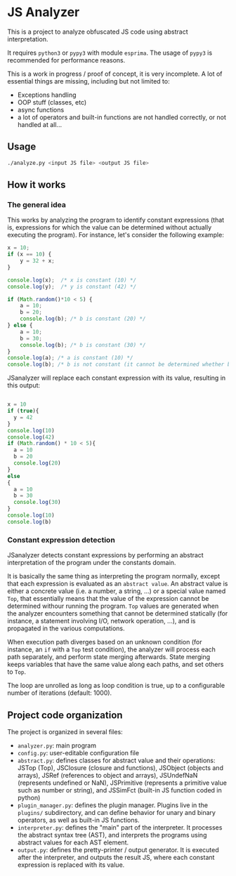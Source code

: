 # JS Analyzer

This is a project to analyze obfuscated JS code using abstract interpretation.

It requires `python3` or `pypy3` with module `esprima`. The usage of `pypy3` is
recommended for performance reasons.

This is a work in progress / proof of concept, it is very incomplete. A lot of
essential things are missing, including but not limited to:
 * Exceptions handling
 * OOP stuff (classes, etc)
 * async functions
 * a lot of operators and built-in functions are not handled correctly, or not handled at all... 

## Usage

```bash
./analyze.py <input JS file> <output JS file>
```

## How it works

### The general idea

This works by analyzing the program to identify constant expressions (that is,
expressions for which the value can be determined without actually executing
the program). For instance, let's consider the following example:

```js
x = 10;
if (x == 10) {
	y = 32 + x;
}

console.log(x);  /* x is constant (10) */
console.log(y);  /* y is constant (42) */

if (Math.random()*10 < 5) {
	a = 10;
	b = 20;
	console.log(b); /* b is constant (20) */
} else {
	a = 10;
	b = 30;
	console.log(b); /* b is constant (30) */
}
console.log(a); /* a is constant (10) */
console.log(b); /* b is not constant (it cannot be determined whether b is 20 or 30 without running the program */
```

JSanalyzer will replace each constant expression with its value, resulting in
this output:

```js

x = 10
if (true){
  y = 42
}
console.log(10)
console.log(42)
if (Math.random() * 10 < 5){
  a = 10
  b = 20
  console.log(20)
}
else
{
  a = 10
  b = 30
  console.log(30)
}
console.log(10)
console.log(b)
```


### Constant expression detection

JSanalyzer detects constant expressions by performing an abstract
interpretation of the program under the constants domain. 

It is basically the same thing as interpreting the program normally, except
that each expression is evaluated as an `abstract value`.  An abstract value is
either a concrete value (i.e. a number, a string, ...) or a special value named
`Top`, that essentially means that the value of the expression cannot be
determined withour running the program. `Top` values are generated when the
analyzer encounters something that cannot be determined statically (for
instance, a statement involving I/O, network operation, ...), and is propagated
in the various computations.

When execution path diverges based on an unknown condition (for instance, an
`if` with a `Top` test condition), the analyzer will process each path
separately, and perform state merging afterwards. State merging keeps variables
that have the same value along each paths, and set others to `Top`.

The loop are unrolled as long as loop condition is true, up to a configurable
number of iterations (default: 1000).

## Project code organization

The project is organized in several files:
 * `analyzer.py`: main program
 * `config.py`: user-editable configuration file
 * `abstract.py`: defines classes for abstract value and their operations: JSTop (Top), JSClosure (closure and functions), JSObject (objects and arrays), JSRef (references to object and arrays), JSUndefNaN (represents undefined or NaN), JSPrimitive (represents a primitive value such as number or string), and JSSimFct (built-in JS function coded in python)
 * `plugin_manager.py`: defines the plugin manager. Plugins live in the `plugins/` subdirectory, and can define behavior for unary and binary operators, as well as built-in JS functions.
 * `interpreter.py`: defines the "main" part of the interpreter. It processes the abstract syntax tree (AST), and interprets the programs using abstract values for each AST element.
 * `output.py`: defines the pretty-printer / output generator. It is executed after the interpreter, and outputs the result JS, where each constant expression is replaced with its value.


